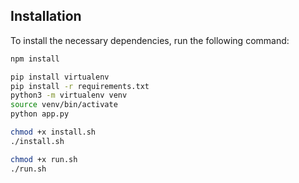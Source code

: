 ## Installation

To install the necessary dependencies, run the following command:

```bash
npm install
```

```bash
pip install virtualenv
pip install -r requirements.txt
python3 -m virtualenv venv
source venv/bin/activate
python app.py
```

```bash
chmod +x install.sh
./install.sh
```

```bash
chmod +x run.sh
./run.sh
```
